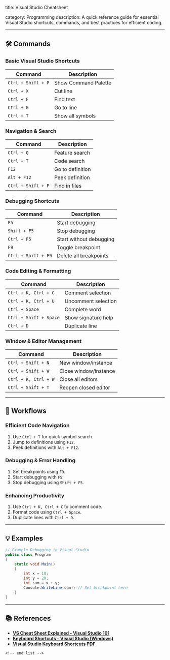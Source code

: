 title: Visual Studio Cheatsheet

category: Programming
description: A quick reference guide for essential Visual Studio shortcuts, commands, and best practices for efficient coding.

---

## 🛠️ Commands

### **Basic Visual Studio Shortcuts**

| Command              | Description          |
| -------------------- | -------------------- |
| `Ctrl + Shift + P` | Show Command Palette |
| `Ctrl + X`         | Cut line             |
| `Ctrl + F`         | Find text            |
| `Ctrl + G`         | Go to line           |
| `Ctrl + T`         | Show all symbols     |

### **Navigation & Search**

| Command              | Description      |
| -------------------- | ---------------- |
| `Ctrl + Q`         | Feature search   |
| `Ctrl + T`         | Code search      |
| `F12`              | Go to definition |
| `Alt + F12`        | Peek definition  |
| `Ctrl + Shift + F` | Find in files    |

### **Debugging Shortcuts**

| Command               | Description             |
| --------------------- | ----------------------- |
| `F5`                | Start debugging         |
| `Shift + F5`        | Stop debugging          |
| `Ctrl + F5`         | Start without debugging |
| `F9`                | Toggle breakpoint       |
| `Ctrl + Shift + F9` | Delete all breakpoints  |

### **Code Editing & Formatting**

| Command                  | Description         |
| ------------------------ | ------------------- |
| `Ctrl + K, Ctrl + C`   | Comment selection   |
| `Ctrl + K, Ctrl + U`   | Uncomment selection |
| `Ctrl + Space`         | Complete word       |
| `Ctrl + Shift + Space` | Show signature help |
| `Ctrl + D`             | Duplicate line      |

### **Window & Editor Management**

| Command                | Description           |
| ---------------------- | --------------------- |
| `Ctrl + Shift + N`   | New window/instance   |
| `Ctrl + Shift + W`   | Close window/instance |
| `Ctrl + K, Ctrl + W` | Close all editors     |
| `Ctrl + Shift + T`   | Reopen closed editor  |

---

## 🔄 Workflows

### **Efficient Code Navigation**

1. Use `Ctrl + T` for quick symbol search.
2. Jump to definitions using `F12`.
3. Peek definitions with `Alt + F12`.

### **Debugging & Error Handling**

1. Set breakpoints using `F9`.
2. Start debugging with `F5`.
3. Stop debugging using `Shift + F5`.

### **Enhancing Productivity**

1. Use `Ctrl + K, Ctrl + C` to comment code.
2. Format code using `Ctrl + Space`.
3. Duplicate lines with `Ctrl + D`.

---

## 💡 Examples

```csharp
// Example Debugging in Visual Studio
public class Program
{
    static void Main()
    {
        int x = 10;
        int y = 20;
        int sum = x + y;
        Console.WriteLine(sum); // Set breakpoint here
    }
}
```

---

## 📚 References

- **[VS Cheat Sheet Explained - Visual Studio 101](https://visualstudio101.com/vs-cheat-sheet)**
- **[Keyboard Shortcuts - Visual Studio (Windows)](https://learn.microsoft.com/en-us/visualstudio/ide/default-keyboard-shortcuts-in-visual-studio?view=vs-2022)**
- **[Visual Studio Keyboard Shortcuts PDF](https://visualstudio.microsoft.com/keyboard-shortcuts.pdf)**

```
<!-- end list -->
```
